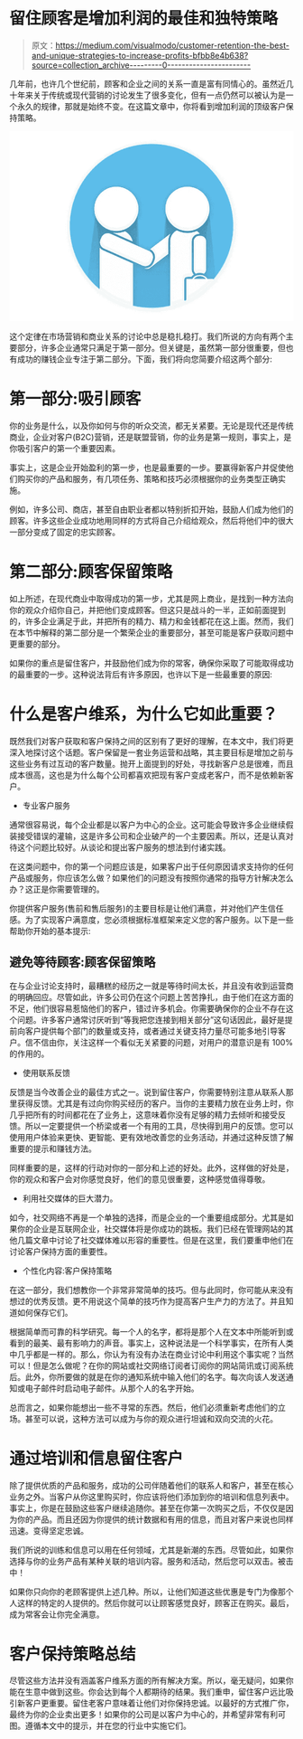 # 留住顾客是增加利润的最佳和独特策略

> 原文：<https://medium.com/visualmodo/customer-retention-the-best-and-unique-strategies-to-increase-profits-bfbb8e4b638?source=collection_archive---------0----------------------->

几年前，也许几个世纪前，顾客和企业之间的关系一直是富有同情心的。虽然近几十年来关于传统或现代营销的讨论发生了很多变化，但有一点仍然可以被认为是一个永久的规律，那就是始终不变。在这篇文章中，你将看到增加利润的顶级客户保持策略。

![](img/1e44e9678b8562b6736ecf64c1cda42d.png)

这个定律在市场营销和商业关系的讨论中总是稳扎稳打。我们所说的方向有两个主要部分，许多企业通常只满足于第一部分。但关键是，虽然第一部分很重要，但也有成功的赚钱企业专注于第二部分。下面，我们将向您简要介绍这两个部分:

# 第一部分:吸引顾客

你的业务是什么，以及你如何与你的听众交流，都无关紧要。无论是现代还是传统商业，企业对客户(B2C)营销，还是联盟营销，你的业务是第一规则，事实上，是你吸引客户的第一个重要因素。

事实上，这是企业开始盈利的第一步，也是最重要的一步。要赢得新客户并促使他们购买你的产品和服务，有几项任务、策略和技巧必须根据你的业务类型正确实施。

例如，许多公司、商店，甚至自由职业者都以特别折扣开始，鼓励人们成为他们的顾客。许多这些企业成功地用同样的方式将自己介绍给观众，然后将他们中的很大一部分变成了固定的忠实顾客。

# 第二部分:顾客保留策略

如上所述，在现代商业中取得成功的第一步，尤其是网上商业，是找到一种方法向你的观众介绍你自己，并把他们变成顾客。但这只是战斗的一半，正如前面提到的，许多企业满足于此，并把所有的精力、精力和金钱都花在这上面。然而，我们在本节中解释的第二部分是一个繁荣企业的重要部分，甚至可能是客户获取问题中更重要的部分。

如果你的重点是留住客户，并鼓励他们成为你的常客，确保你采取了可能取得成功的最重要的一步。这种说法背后有许多原因，也许以下是一些最重要的原因:

# 什么是客户维系，为什么它如此重要？

既然我们对客户获取和客户保持之间的区别有了更好的理解，在本文中，我们将更深入地探讨这个话题。客户保留是一套业务运营和战略，其主要目标是增加之前与这些业务有过互动的客户数量。抛开上面提到的好处，寻找新客户总是很难，而且成本很高，这也是为什么每个公司都喜欢把现有客户变成老客户，而不是依赖新客户。

*   专业客户服务

通常很容易说，每个企业都是以客户为中心的企业。这可能会导致许多企业继续假装接受错误的灌输，这是许多公司和企业破产的一个主要因素。所以，还是认真对待这个问题比较好。从谈论和提出客户服务的想法到付诸实践。

在这类问题中，你的第一个问题应该是，如果客户出于任何原因请求支持你的任何产品或服务，你应该怎么做？如果他们的问题没有按照你通常的指导方针解决怎么办？这正是你需要管理的。

你提供客户服务(售前和售后服务)的主要目标是让他们满意，并对他们产生信任感。为了实现客户满意度，您必须根据标准框架来定义您的客户服务。以下是一些帮助你开始的基本提示:

## 避免等待顾客:顾客保留策略

在与企业讨论支持时，最糟糕的经历之一就是等待时间太长，并且没有收到运营商的明确回应。尽管如此，许多公司仍在这个问题上苦苦挣扎，由于他们在这方面的不足，他们很容易惹恼他们的客户，错过许多机会。你需要确保你的企业不存在这个问题。许多客户通常讨厌听到“等我把您连接到相关部分”这句话因此，最好是提前向客户提供每个部门的数量或支持，或者通过关键支持力量尽可能多地引导客户。信不信由你，关注这样一个看似无关紧要的问题，对用户的潜意识是有 100%的作用的。

*   使用联系反馈

反馈是当今改善企业的最佳方式之一。说到留住客户，你需要特别注意从联系人那里获得反馈。尤其是有过向你购买经历的客户。当你的主要精力放在业务上时，你几乎把所有的时间都花在了业务上，这意味着你没有足够的精力去倾听和接受反馈。所以一定要提供一个桥梁或者一个有用的工具，尽快得到用户的反馈。您可以使用用户体验来更快、更智能、更有效地改善您的业务活动，并通过这种反馈了解重要的提示和赚钱方法。

同样重要的是，这样的行动对你的一部分和上述的好处。此外，这样做的好处是，你的观众和客户会对你感觉良好，他们的意见很重要，这种感觉值得尊敬。

*   利用社交媒体的巨大潜力。

如今，社交网络不再是一个单独的选择，而是企业的一个重要组成部分。尤其是如果你的企业是互联网企业，社交媒体将是你成功的跳板。我们已经在管理网站的其他几篇文章中讨论了社交媒体难以形容的重要性。但是在这里，我们要重申他们在讨论客户保持方面的重要性。

*   个性化内容:客户保持策略

在这一部分，我们想教你一个非常非常简单的技巧。但与此同时，你可能从来没有想过的优秀反馈。更不用说这个简单的技巧作为提高客户生产力的方法了。并且知道如何保存它们。

根据简单而可靠的科学研究。每一个人的名字，都将是那个人在文本中所能听到或看到的最美、最有影响力的声音。事实上，这种说法是一个科学事实，在所有人类中几乎都是一样的。那么，你认为有没有办法在商业讨论中利用这个事实呢？当然可以！但是怎么做呢？在你的网站或社交网络订阅者订阅你的网站简讯或订阅系统后。此外，你所要做的就是在你的通知系统中输入他们的名字。每次向该人发送通知或电子邮件时启动电子邮件。从那个人的名字开始。

总而言之，如果你能想出一些不寻常的东西。然后，他们必须重新考虑他们的立场。甚至可以说，这种方法可以成为与你的观众进行坦诚和双向交流的火花。

# 通过培训和信息留住客户

除了提供优质的产品和服务，成功的公司伴随着他们的联系人和客户，甚至在核心业务之外。当客户从你这里购买时，你应该将他们添加到你的培训和信息列表中。事实上，你是在鼓励这些客户继续追随你。甚至在你第一次购买之后，不仅仅是因为你的产品。而且还因为你提供的统计数据和有用的信息，而且对客户来说也同样迅速。变得坚定忠诚。

我们所说的训练和信息可以用在任何领域，尤其是新潮的东西。尽管如此，如果你选择与你的业务产品有某种关联的培训内容。服务和活动，然后您可以双击。被击中！

如果你只向你的老顾客提供上述几种。所以，让他们知道这些优惠是专门为像那个人这样的特定的人提供的。然后你就可以让顾客感觉良好，顾客正在购买。最后，成为常客会让你完全满意。

# 客户保持策略总结

尽管这些方法并没有涵盖客户维系方面的所有解决方案。所以，毫无疑问，如果你能在生意中做到这些。你会达到每个人都期待的结果。我们重申，留住客户远比吸引新客户更重要。留住老客户意味着让他们对你保持忠诚。以最好的方式推广你，最终为你的企业卖出更多！如果你的公司是以客户为中心的，并希望非常有利可图。遵循本文中的提示，并在您的行业中实施它们。